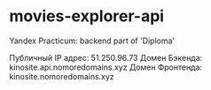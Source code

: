 # movies-explorer-api
Yandex Practicum: backend part of 'Diploma'

Публичный IP адрес: 51.250.96.73
Домен Бэкенда: kinosite.api.nomoredomains.xyz
Домен Фронтенда: kinosite.nomoredomains.xyz
